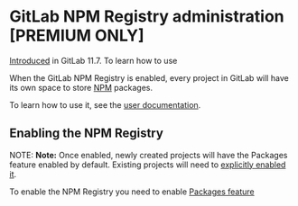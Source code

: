 # GitLab NPM Registry administration **[PREMIUM ONLY]**

>
[Introduced](https://gitlab.com/gitlab-org/gitlab-ee/issues/5934)
in GitLab 11.7. To learn how to use

When the GitLab NPM Registry is enabled, every project in GitLab will have
its own space to store [NPM](https://www.npmjs.com/) packages.

To learn how to use it, see the [user documentation](../user/project/packages/npm_registry.md).

## Enabling the NPM Registry

NOTE: **Note:**
Once enabled, newly created projects will have the Packages feature enabled by
default. Existing projects will need to
[explicitly enabled it](../user/project/packages/npm_registry.md#enabling-the-packages-repository).

To enable the NPM Registry you need to enable [Packages feature](./packages.md)
